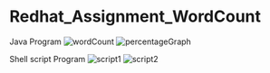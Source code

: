# Redhat_Assignment_WordCount
Java Program
![wordCount](https://user-images.githubusercontent.com/44312064/146726787-44cedba4-b2a3-43c8-aa2c-b5f127f0364c.jpg)
![percentageGraph](https://user-images.githubusercontent.com/44312064/146726818-e5acfec0-28cc-4cfc-89a5-4c01cbabea62.jpg)

Shell script Program
![script1](https://user-images.githubusercontent.com/44312064/147076644-fa73f996-d030-45a2-b539-f7f0205e5496.jpg)
![script2](https://user-images.githubusercontent.com/44312064/147076673-6e6aee0f-11b9-4ea9-a4f3-afe74842c00d.jpg)

